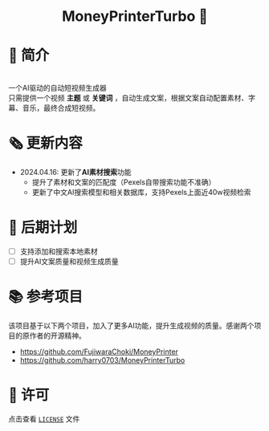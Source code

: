 <div align="center">
<h1 align="center">MoneyPrinterTurbo 💸</h1>
</div>
  
# 👋 简介
<br>
一个AI驱动的自动短视频生成器
<br>
只需提供一个视频 <b>主题</b> 或 <b>关键词</b> ，自动生成文案，根据文案自动配置素材、字幕、音乐，最终合成短视频。
<br>

# 🗞️ 更新内容
- 2024.04.16: 更新了<b>AI素材搜索</b>功能
  - 提升了素材和文案的匹配度（Pexels自带搜索功能不准确）
  - 更新了中文AI搜索模型和相关数据库，支持Pexels上面近40w视频检索

# 📅 后期计划 
- [ ] 支持添加和搜索本地素材
- [ ] 提升AI文案质量和视频生成质量

# 📚 参考项目 

该项目基于以下两个项目，加入了更多AI功能，提升生成视频的质量。感谢两个项目的原作者的开源精神。
- https://github.com/FujiwaraChoki/MoneyPrinter
- https://github.com/harry0703/MoneyPrinterTurbo

# 📝 许可

点击查看 [`LICENSE`](LICENSE) 文件
